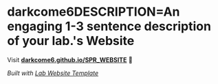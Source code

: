 
# darkcome6DESCRIPTION=An engaging 1-3 sentence description of your lab.'s Website

Visit **[darkcome6.github.io/SPR_WEBSITE](https://darkcome6.github.io/SPR_WEBSITE)** 🚀

_Built with [Lab Website Template](https://greene-lab.gitbook.io/lab-website-template-docs)_
